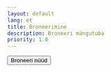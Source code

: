 ```yaml
---
layout: default
lang: et
title: Broneerimine
description: Broneeri mängutuba
priority: 1.0
---
```


<script async id="timify" type="text/javascript"
    src="https://widget.timify.com/js/widget.js"
    data-position="flexible" >
</script>
<button class="timify-button" data-id="5c815f4bf807b50f703b46dd">Broneeri nüüd</button>
